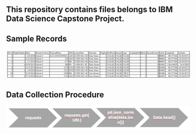 ## This repository contains files belongs to IBM Data Science Capstone Project.
## Sample Records
![dt](https://github.com/RakeshsarmaKarra/Applied-Data-Science-Capstone-Project/blob/main/Space%20X%20API%20Calls%20-%20Screenshot.png)

## Data Collection Procedure
![dc](https://github.com/RakeshsarmaKarra/Applied-Data-Science-Capstone-Project/blob/main/Data%20collection%20process%20flow.jpg)
